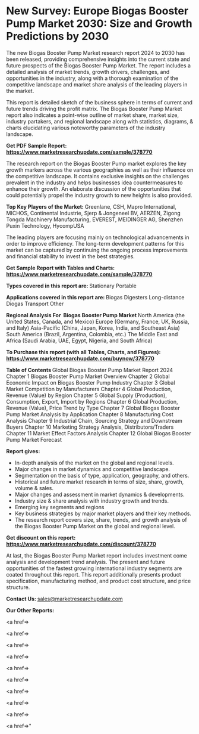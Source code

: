 # New Survey: Europe Biogas Booster Pump Market 2030: Size and Growth Predictions by 2030

The new Biogas Booster Pump Market research report 2024 to 2030 has been released, providing comprehensive insights into the current state and future prospects of the Biogas Booster Pump Market. The report includes a detailed analysis of market trends, growth drivers, challenges, and opportunities in the industry, along with a thorough examination of the competitive landscape and market share analysis of the leading players in the market.

This report is detailed sketch of the business sphere in terms of current and future trends driving the profit matrix. The Biogas Booster Pump Market report also indicates a point-wise outline of market share, market size, industry partakers, and regional landscape along with statistics, diagrams, &amp; charts elucidating various noteworthy parameters of the industry landscape.

<strong><b>Get PDF Sample Report: <a href=https://www.marketresearchupdate.com/sample/378770>https://www.marketresearchupdate.com/sample/378770</a></b></strong>

The research report on the Biogas Booster Pump market explores the key growth markers across the various geographies as well as their influence on the competitive landscape. It contains exclusive insights on the challenges prevalent in the industry and helps businesses idea countermeasures to enhance their growth. An elaborate discussion of the opportunities that could potentially propel the industry growth to new heights is also provided.

<strong><b>Top Key Players of the Market:
</b></strong>Greenlane, CSH, Mapro International, MICHOS, Continental Industrie, Sjerp & Jongeneel BV, AERZEN, Zigong Tongda Machinery Manufacturing, EVEREST, MEIDINGER AG, Shenzhen Puxin Technology, HycompUSA<strong><b>
</b></strong>

The leading players are focusing mainly on technological advancements in order to improve efficiency. The long-term development patterns for this market can be captured by continuing the ongoing process improvements and financial stability to invest in the best strategies.

<strong><b>Get Sample Report with Tables and Charts: <a href=https://www.marketresearchupdate.com/sample/378770>https://www.marketresearchupdate.com/sample/378770</a></b></strong>

<strong><b>Types covered in this report are:
</b></strong>Stationary
Portable<strong><b>
</b></strong>

<strong><b>Applications covered in this report are:
</b></strong>Biogas Digesters
Long-distance Diogas Transport
Other<strong><b>
</b></strong>

<strong><b>Regional Analysis For  Biogas Booster Pump Market</b></strong><strong><b>
</b></strong>North America (the United States, Canada, and Mexico)
Europe (Germany, France, UK, Russia, and Italy)
Asia-Pacific (China, Japan, Korea, India, and Southeast Asia)
South America (Brazil, Argentina, Colombia, etc.)
The Middle East and Africa (Saudi Arabia, UAE, Egypt, Nigeria, and South Africa)

<strong><b>To Purchase this report (with all Tables, Charts, and Figures): <a href=https://www.marketresearchupdate.com/buynow/378770>https://www.marketresearchupdate.com/buynow/378770</a></b></strong>

<strong><b>Table of Contents</b></strong><strong><b>
</b></strong>Global Biogas Booster Pump Market Report 2024
Chapter 1 Biogas Booster Pump Market Overview
Chapter 2 Global Economic Impact on Biogas Booster Pump Industry
Chapter 3 Global Market Competition by Manufacturers
Chapter 4 Global Production, Revenue (Value) by Region
Chapter 5 Global Supply (Production), Consumption, Export, Import by Regions
Chapter 6 Global Production, Revenue (Value), Price Trend by Type
Chapter 7 Global Biogas Booster Pump Market Analysis by Application
Chapter 8 Manufacturing Cost Analysis
Chapter 9 Industrial Chain, Sourcing Strategy and Downstream Buyers
Chapter 10 Marketing Strategy Analysis, Distributors/Traders
Chapter 11 Market Effect Factors Analysis
Chapter 12 Global Biogas Booster Pump Market Forecast

<strong><b>Report gives:</b></strong>

- In-depth analysis of the market on the global and regional levels.
- Major changes in market dynamics and competitive landscape.
- Segmentation on the basis of type, application, geography, and others.
- Historical and future market research in terms of size, share, growth, volume &amp; sales.
- Major changes and assessment in market dynamics &amp; developments.
- Industry size &amp; share analysis with industry growth and trends.
- Emerging key segments and regions
- Key business strategies by major market players and their key methods.
- The research report covers size, share, trends, and growth analysis of the Biogas Booster Pump Market on the global and regional level.

<strong><b>Get discount on this report: <a href=https://www.marketresearchupdate.com/discount/378770>https://www.marketresearchupdate.com/discount/378770</a></b></strong>

At last, the Biogas Booster Pump Market report includes investment come analysis and development trend analysis. The present and future opportunities of the fastest growing international industry segments are coated throughout this report. This report additionally presents product specification, manufacturing method, and product cost structure, and price structure.

<strong><b>Contact Us:
</b></strong>sales@marketresearchupdate.com

<strong>Our Other Reports:</strong>

<a href=></a>

<a href=></a>

<a href=></a>

<a href=></a>

<a href=></a>

<a href=></a>

<a href=></a>

<a href=></a>

<a href=></a>

<a href=></a>"
